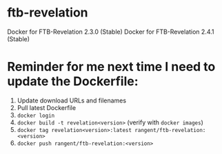 # ftb-revelation
Docker for FTB-Revelation 2.3.0 (Stable)
Docker for FTB-Revelation 2.4.1 (Stable)

# Reminder for me next time I need to update the Dockerfile:
1) Update download URLs and filenames
2) Pull latest Dockerfile
3) `docker login`
4) `docker build -t revelation<version>` (verify with `docker images`)
5) `docker tag revelation<version>:latest rangent/ftb-revelation:<version>`
6) `docker push rangent/ftb-revelation:<version>`
